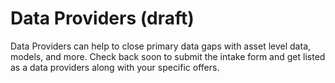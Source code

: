 # Data Providers (draft)

Data Providers can help to close primary data gaps with asset level data, models, and more. Check back soon to submit the intake form and get listed as a data providers along with your specific offers.&#x20;

